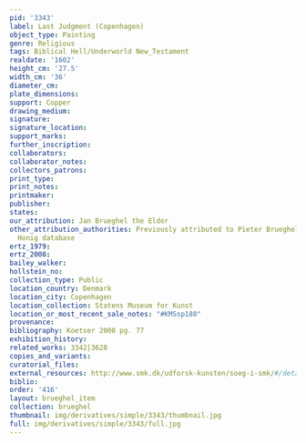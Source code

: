 ```yaml
---
pid: '3343'
label: Last Judgment (Copenhagen)
object_type: Painting
genre: Religious
tags: Biblical Hell/Underworld New_Testament
realdate: '1602'
height_cm: '27.5'
width_cm: '36'
diameter_cm: 
plate_dimensions: 
support: Copper
drawing_medium: 
signature: 
signature_location: 
support_marks: 
further_inscription: 
collaborators: 
collaborator_notes: 
collectors_patrons: 
print_type: 
print_notes: 
printmaker: 
publisher: 
states: 
our_attribution: Jan Brueghel the Elder
other_attribution_authorities: Previously attributed to Pieter Brueghel the Younger,
  Honig database
ertz_1979: 
ertz_2008: 
bailey_walker: 
hollstein_no: 
collection_type: Public
location_country: Denmark
location_city: Copenhagen
location_collection: Statens Museum for Kunst
location_or_most_recent_sale_notes: "#KMSsp180"
provenance: 
bibliography: Koetser 2000 pg. 77
exhibition_history: 
related_works: 3342|3628
copies_and_variants: 
curatorial_files: 
external_resources: http://www.smk.dk/udforsk-kunsten/soeg-i-smk/#/detail/KMSsp180
biblio: 
order: '416'
layout: brueghel_item
collection: brueghel
thumbnail: img/derivatives/simple/3343/thumbnail.jpg
full: img/derivatives/simple/3343/full.jpg
---
```

